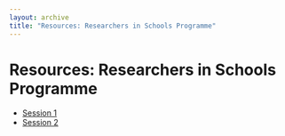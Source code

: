 ```yaml
---
layout: archive
title: "Resources: Researchers in Schools Programme"
---
```


# Resources: Researchers in Schools Programme

- [Session 1](files/ResearchersSchools/ArkActon_Session1.pdf)
- [Session 2](files/ResearchersSchools/ArkActon_Session2.txt)
  